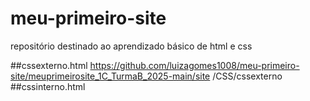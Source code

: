 # meu-primeiro-site
repositório destinado ao aprendizado básico de html e css

##cssexterno.html
https://github.com/luizagomes1008/meu-primeiro-site/meuprimeirosite_1C_TurmaB_2025-main/site
/CSS/cssexterno
##cssinterno.html

